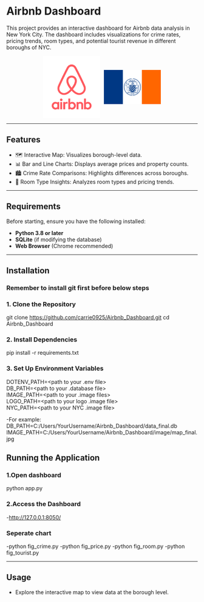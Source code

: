 # Airbnb Dashboard

This project provides an interactive dashboard for Airbnb data analysis in New York City. The dashboard includes visualizations for crime rates, pricing trends, room types, and potential tourist revenue in different boroughs of NYC.

<div style="display: flex; align-items: center; justify-content: center; gap: 10px;">
  <img src="image/airbnb_logo.png" alt="Airbnb Logo" width="150">
  <img src="image/Flag_of_New_York_City.png" alt="NYC Flag" width="150">
</div>

---

## Features

- 🗺️ Interactive Map: Visualizes borough-level data.
- 📊 Bar and Line Charts: Displays average prices and property counts.
- 🏙️ Crime Rate Comparisons: Highlights differences across boroughs.
- 🏡 Room Type Insights: Analyzes room types and pricing trends.

---

## Requirements

Before starting, ensure you have the following installed:

- **Python 3.8 or later**
- **SQLite** (if modifying the database)
- **Web Browser** (Chrome recommended)

---

## Installation

### Remember to install git first before below steps

### 1. Clone the Repository

git clone https://github.com/carrie0925/Airbnb_Dashboard.git
cd Airbnb_Dashboard

### 2. Install Dependencies

pip install -r requirements.txt

### 3. Set Up Environment Variables

DOTENV_PATH=<path to your .env file>  
DB_PATH=<path to your .database file>  
IMAGE_PATH=<path to your .image files>  
LOGO_PATH=<path to your logo .image file>  
NYC_PATH=<path to your NYC .image file>

-For example:  
DB_PATH=C:/Users/YourUsername/Airbnb_Dashboard/data_final.db  
IMAGE_PATH=C:/Users/YourUsername/Airbnb_Dashboard/image/map_final.jpg

## Running the Application

### 1.Open dashboard

python app.py

### 2.Access the Dashboard

-http://127.0.0.1:8050/

### Seperate chart

-python fig_crime.py
-python fig_price.py
-python fig_room.py
-python fig_tourist.py

---

## Usage

- Explore the interactive map to view data at the borough level.

